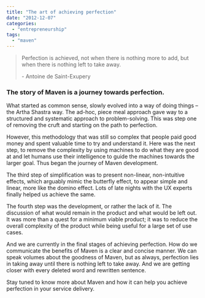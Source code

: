 ```yaml
---
title: "The art of achieving perfection"
date: "2012-12-07"
categories: 
  - "entrepreneurship"
tags: 
  - "maven"
---
```


> Perfection is achieved, not when there is nothing more to add, but when there is nothing left to take away.
> 
> \- Antoine de Saint-Exupery

### The story of Maven is a journey towards perfection.

What started as common sense, slowly evolved into a way of doing things – the Artha Shastra way. The ad-hoc, piece meal approach gave way to a structured and systematic approach to problem-solving. This was step one of removing the cruft and starting on the path to perfection.

However, this methodology that was still so complex that people paid good money and spent valuable time to try and understand it. Here was the next step, to remove the complexity by using machines to do what they are good at and let humans use their intelligence to guide the machines towards the larger goal. Thus began the journey of Maven development.

The third step of simplification was to present non-linear, non-intuitive effects, which arguably mimic the butterfly effect, to appear simple and linear, more like the domino effect. Lots of late nights with the UX experts finally helped us achieve the same.

The fourth step was the development, or rather the lack of it. The discussion of what would remain in the product and what would be left out. It was more than a quest for a minimum viable product; it was to reduce the overall complexity of the product while being useful for a large set of use cases.

And we are currently in the final stages of achieving perfection. How do we communicate the benefits of Maven is a clear and concise manner. We can speak volumes about the goodness of Maven, but as always, perfection lies in taking away until there is nothing left to take away. And we are getting closer with every deleted word and rewritten sentence.

Stay tuned to know more about Maven and how it can help you achieve perfection in your service delivery.

